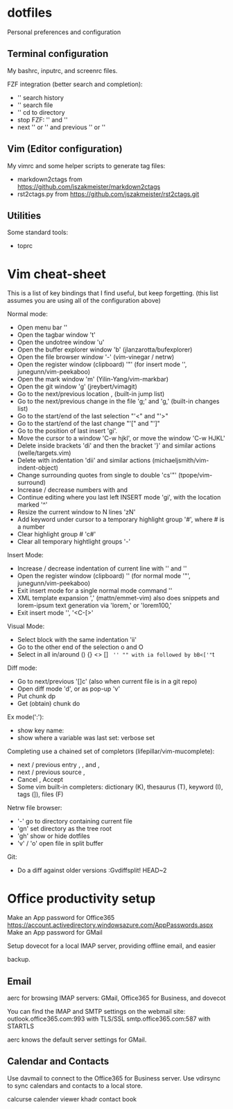 # dotfiles
Personal preferences and configuration

## Terminal configuration

My bashrc, inputrc, and screenrc files.

FZF integration (better search and completion):
* '<C-r>' search history
* '<C-t>' search file
* '<M-c>' cd to directory
* stop FZF: '<C-d>' and '<C-c>'
* next '<Tab>' or '<C-j>' and previous '<S-Tab>' or '<C-k>'

## Vim (Editor configuration)

My vimrc and some helper scripts to generate tag files:
  * markdown2ctags from https://github.com/jszakmeister/markdown2ctags
  * rst2ctags.py from https://github.com/jszakmeister/rst2ctags.git

## Utilities

Some standard tools:
  * toprc

# Vim cheat-sheet

This is a list of key bindings that I find useful, but keep forgetting. (this list assumes you are using all of the configuration above)

Normal mode:
* Open menu bar '<space><space>'
* Open the tagbar window '<Leader>t'
* Open the undotree window '<Leader>u'
* Open the buffer explorer window '<Leader>b' (jlanzarotta/bufexplorer)
* Open the file browser window '-' (vim-vinegar / netrw)
* Open the register window (clipboard) '"' (for insert mode '<C-r>', junegunn/vim-peekaboo)
* Open the mark window '<Leader>m' (Yilin-Yang/vim-markbar)
* Open the git window '<Leader>g' (jreybert/vimagit)
* Go to the next/previous location <C-o>, <C-i> (built-in jump list)
* Go to the next/previous change in the file 'g;' and 'g,' (built-in changes list)
* Go to the start/end of the last selection "'<" and "'>"
* Go to the start/end of the last change "'[" and "']"
* Go to the position of last insert 'gi'.
* Move the cursor to a window 'C-w hjkl', or move the window 'C-w HJKL'
* Delete inside brackets 'di' and then the bracket '}' and similar actions (welle/targets.vim)
* Delete with indentation 'dii' and similar actions (michaeljsmith/vim-indent-object)
* Change surrounding quotes from single to double 'cs'"' (tpope/vim-surround)
* Increase / decrease numbers with <C-c> and <C-x>
* Continue editing where you last left INSERT mode 'gi', with the location marked '^'
* Resize the current window to N lines 'zN<Cr>'
* Add keyword under cursor to a temporary highlight group '<Leader>#', where # is a number
* Clear highlight group # '<Leader>c#'
* Clear all temporary hightlight groups '<Leader>-'


Insert Mode:
* Increase / decrease indentation of current line with '<C-t>' and '<C-d>'
* Open the register window (clipboard) '<C-r>' (for normal mode '"', junegunn/vim-peekaboo)
* Exit insert mode for a single normal mode command '<C-o>'
* XML template expansion '<C-y>,' (mattn/emmet-vim) also does snippets and
  lorem-ipsum text generation via 'lorem<C-y>,' or 'lorem100<C-y>,'
* Exit insert mode '<Esc>', '<C-[>'


Visual Mode:
* Select block with the same indentation 'ii'
* Go to the other end of the selection o and O
* Select in all in/around () {} <> [] <tag></tag> ` '' "" with ia followed by bB<['"`t


Diff mode:
* Go to next/previous '[]c' (also when current file is in a git repo)
* Open diff mode '<Leader>d', or as pop-up '<Leader>v'
* Put chunk dp
* Get (obtain) chunk do 


Ex mode(':'):
* show key name: <C-k> <key>
* show where a variable was last set: verbose set <variable>


Completing use a chained set of completors (lifepillar/vim-mucomplete):
* next / previous entry <C-n>, <C-p>, and <Tab>, <S-Tab>
* next / previous source <C-h>, <C-j>
* Cancel <C-e>, Accept <C-y>
* Some vim built-in completers: dictionary (K), thesaurus (T), keyword (I), tags (]), files (F)


Netrw file browser:
* '-' go to directory containing current file
* 'gn' set directory as the tree root
* 'gh' show or hide dotfiles
* 'v' / 'o' open file in split buffer


Git:
* Do a diff against older versions  :Gvdiffsplit! HEAD~2


# Office productivity setup

Make an App password for Office365 https://account.activedirectory.windowsazure.com/AppPasswords.aspx
Make an App password for GMail

Setup dovecot for a local IMAP server, providing offline email, and easier

backup.

## Email

aerc for browsing IMAP servers: GMail, Office365 for Business, and dovecot

You can find the IMAP and SMTP settings on the webmail site:
outlook.office365.com:993 with TLS/SSL
smtp.office365.com:587 with STARTLS

aerc knows the default server settings for GMail.


## Calendar and Contacts

Use davmail to connect to the Office365 for Business server.
Use vdirsync to sync calendars and contacts to a local store.

calcurse calender viewer
khadr contact book

